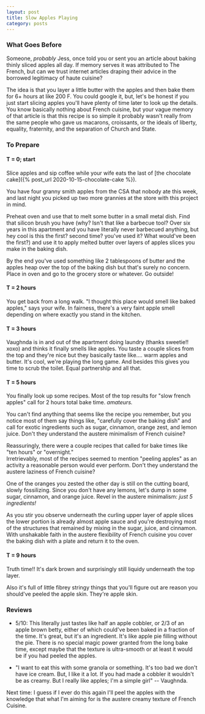 ```yaml
---
layout: post
title: Slow Apples Playing
category: posts
---
```


### What Goes Before

Someone, _probably_ Jess, once told you or sent you an article about baking thinly sliced apples all day. 
If memory serves it was attributed to The French, but can we trust internet articles draping their advice in the borrowed legitimacy of haute cuisine?

The idea is that you layer a little butter with the apples and then bake them for 6+ hours at like 200 F.
You could google it, but, let's be honest if you just start slicing apples you'll have plenty of time later to look up the details.
You know basically nothing about French cuisine, but your vague memory of that article is that this recipe is so simple it probably wasn't really from the same people who gave us macarons, croissants, or the ideals of liberty, equality, fraternity, and the separation of Church and State.

### To Prepare

#### T = 0; start
Slice apples and sip coffee while your wife eats the last of [the chocolate cake]({% post_url 2020-10-15-chocolate-cake %}).

You have four granny smith apples from the CSA that nobody ate this week, and last night you picked up two more grannies at the store with this project in mind.

Preheat oven and use that to melt some butter in a small metal dish. Find that silicon brush you have (why? Isn't that like a barbecue tool? Over six years in this apartment and you have literally never barbecued anything, but hey cool is this the first? second time? you've used it? What would've been the first?) and use it to apply melted butter over layers of apples slices you make in the baking dish.

By the end you've used something like 2 tablespoons of butter and the apples heap over the top of the baking dish but that's surely no concern. 
Place in oven and go to the grocery store or whatever.
Go outside!

#### T = 2 hours
You get back from a long walk. "I thought this place would smell like baked apples," says your wife. In fairness, there's a very faint apple smell depending on where exactly you stand in the kitchen.

#### T = 3 hours
Vaughnda is in and out of the apartment doing laundry (thanks sweetie!! xoxo) and thinks it finally smells like apples. You taste a couple slices from the top and they're nice but they basically taste like.... warm apples and butter. It's cool, we're playing the long game. And besides this gives you time to scrub the toilet. Equal partnership and all that.

#### T = 5 hours
You finally look up some recipes. Most of the top results for "slow french apples" call for 2 hours total bake time. _amateurs._

You can't find anything that seems like the recipe you remember, but you notice most of them say things like, "carefully cover the baking dish" and call for exotic ingredients such as sugar, cinnamon, orange zest, and lemon juice. Don't they understand the austere minimalism of French cuisine?

Reassuringly, there were a couple recipes that called for bake times like "ten hours" or "overnight."  
Irretrievably, most of the recipes seemed to mention "peeling apples" as an activity a reasonable person would ever perform. Don't they understand the austere laziness of French cuisine?

One of the oranges you zested the other day is still on the cutting board, slowly fossilizing. Since you don't have any lemons, let's dump in some sugar, cinnamon, and orange juice. Revel in the austere minimalism: _just 5 ingredients!_

As you stir you observe underneath the curling upper layer of apple slices the lower portion is already almost apple sauce and you're destroying most of the structures that remained by mixing in the sugar, juice, and cinnamon. With unshakable faith in the austere flexibility of French cuisine you cover the baking dish with a plate and return it to the oven.

#### T = 9 hours
Truth time!!   It's dark brown and surprisingly still liquidy underneath the top layer.

Also it's full of little fibrey stringy things that you'll figure out are reason you should've peeled the apple skin. They're apple skin.

### Reviews

- 5/10: This literally just tastes like half an apple cobbler,  or 2/3 of an apple brown betty, either of which could've been baked in a fraction of the time. It's great, but it's an ingredient. It's like apple pie filling without the pie. There is no special magic power granted from the long bake time, except maybe that the texture is ultra-smooth or at least it would be if you had peeled the apples.

- "I want to eat this with some granola or something. It's too bad we don't have ice cream. But, I like it a lot. If you had made a cobbler it wouldn't be as creamy. But I really like apples; I'm a simple girl" -- Vaughnda.

Next time: I guess if I ever do this again I'll peel the apples with the knowledge that what I'm aiming for is the austere creamy texture of French Cuisine.

